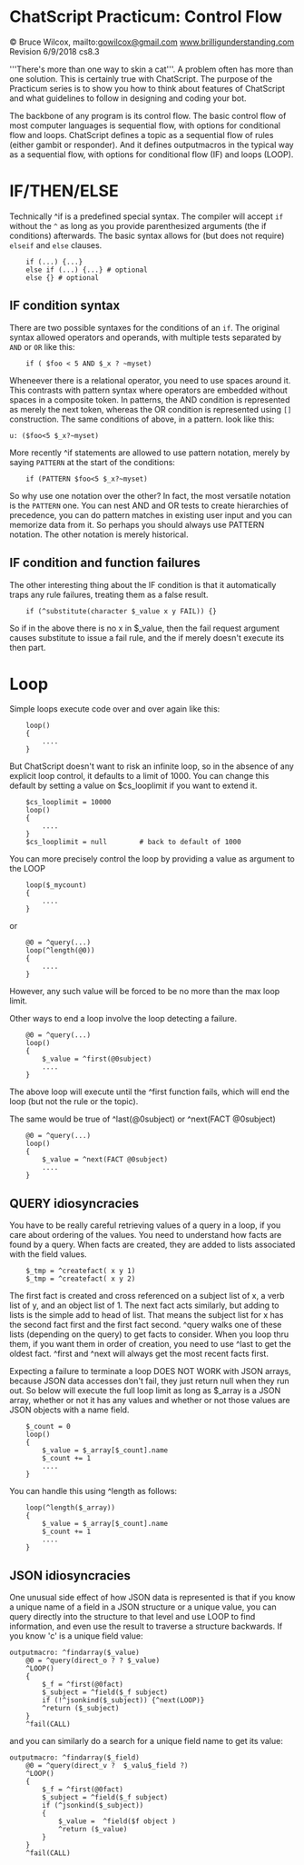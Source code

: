 # ChatScript Practicum: Control Flow
© Bruce Wilcox, mailto:gowilcox@gmail.com www.brilligunderstanding.com
<br>Revision 6/9/2018 cs8.3


'''There's more than one way to skin a cat'''. A problem often has more than one solution. This is certainly true with ChatScript. The purpose of the Practicum series is to show you how to think about features of ChatScript and what guidelines to follow in designing and coding your bot.

The backbone of any program is its control flow. The basic control flow of most computer languages is sequential
flow, with options for conditional flow and loops. ChatScript defines a topic as a sequential flow of rules
(either gambit or responder). And it defines outputmacros in the typical way as a sequential flow, with options
for conditional flow (IF) and loops (LOOP).

# IF/THEN/ELSE

Technically ^if is a predefined special syntax. The compiler will accept `if` without the `^` as long as you provide parenthesized
arguments (the if conditions) afterwards. The basic syntax allows for (but does not require) `elseif` and `else` clauses.
```
    if (...) {...}
    else if (...) {...} # optional
    else {} # optional
```

## IF condition syntax

There are two possible syntaxes for the conditions of an `if`. The original syntax allowed operators and operands, with multiple
tests separated by  `AND` or `OR` like this:
```
    if ( $foo < 5 AND $_x ? ~myset)
```
Wheneever there is a relational operator, you need to use spaces around it.  This contrasts with pattern syntax where operators
are embedded without spaces in a composite token. In patterns, the AND condition is represented as merely the next token, 
whereas the OR condition is represented using `[]` construction.
The same conditions of above, in a pattern. look like this:
```
u: ($foo<5 $_x?~myset)
```
More recently ^if statements are allowed to use pattern notation, merely by saying `PATTERN` at the start of the conditions:
```
    if (PATTERN $foo<5 $_x?~myset)
```

So why use one notation over the other?  In fact, the most versatile notation is the `PATTERN` one. You can nest AND and OR tests
to create hierarchies of precedence, you can do pattern matches in existing user input and you can memorize data from it. So
perhaps you should always use PATTERN notation. The other notation is merely historical.

## IF condition and function failures

The other interesting thing about the IF condition is that it  automatically traps any rule failures, treating them as a false result.
```
    if (^substitute(character $_value x y FAIL)) {}
```
So if in the above there is no x in $_value, then the fail request argument causes substitute to issue a fail rule, and the if merely doesn't execute its then part.


# Loop

Simple loops execute code over and over again like this:
```
    loop()
    {
        ....
    }
```
But ChatScript doesn't want to risk an infinite loop, so in the absence of any 
explicit loop control, it defaults to a limit of 1000. You can change this
default by setting a value on $cs_looplimit if you want to extend it.

```
    $cs_looplimit = 10000
    loop()
    {
        ....
    }
    $cs_looplimit = null        # back to default of 1000
```

You can more precisely control the loop by providing a value as argument to the LOOP
```
    loop($_mycount)
    {
        ....
    }
```
or
```
    @0 = ^query(...)
    loop(^length(@0))
    {
        ....
    }
```
However, any such value will be forced to be no more than the max loop limit.

Other ways to end a loop involve the loop detecting a failure.
```
    @0 = ^query(...)
    loop()
    {
        $_value = ^first(@0subject)
        ....
    }
```
The above loop will execute until the ^first function fails, which will end the loop 
(but not the rule or the topic).

The same would be true of ^last(@0subject) or ^next(FACT @0subject)
```
    @0 = ^query(...)
    loop()
    {
        $_value = ^next(FACT @0subject)
        ....
    }
```

## QUERY idiosyncracies

You have to be really careful retrieving values of a query in a loop, if you care about ordering of the values. You need to understand how facts are found by a query. 
When facts are created, they are added to lists associated with the field values.
```
    $_tmp = ^createfact( x y 1)
    $_tmp = ^createfact( x y 2)
```
The first fact is created and cross referenced on a subject list of x, a verb list of y, and an object list of 1.
The next fact acts similarly, but adding to lists is the simple add to head of list. That means the subject list for x
has the second fact first and the first fact second. ^query walks one of these lists (depending on the query) to get facts to consider.
When you loop thru them, if you want them in order of creation, you
need to use ^last to get the oldest fact. ^first and ^next will always get the most recent facts first.

Expecting a failure to terminate a loop DOES NOT WORK with JSON arrays, because JSON data accesses don't fail, they just return null when they run out.
So below will execute the full loop limit as long as $_array is a JSON array, whether or not it has any values and whether or not those values are JSON
objects with a name field.
```
    $_count = 0
    loop()
    {
        $_value = $_array[$_count].name
        $_count += 1
        ....
    }
```
You can handle this using ^length as follows:
```
    loop(^length($_array))
    {
        $_value = $_array[$_count].name
        $_count += 1
        ....
    }
```

## JSON idiosyncracies

One unusual side effect of how JSON data is represented is that if you know a unique name of a field in a JSON structure or a unique value,
you can query directly into the structure to that level and use LOOP to find information, and even use the result to traverse a structure backwards. If you know 'c' is a unique field value:
```
outputmacro: ^findarray($_value)
    @0 = ^query(direct_o ? ? $_value)
    ^LOOP()
    {
        $_f = ^first(@0fact)
        $_subject = ^field($_f subject)
        if (!^jsonkind($_subject)) {^next(LOOP)}
        ^return ($_subject)
    }
    ^fail(CALL)
```
and you can similarly do a search for a unique field name to get its value:
```
outputmacro: ^findarray($_field)
    @0 = ^query(direct_v ?  $_valu$_field ?)
    ^LOOP()
    {
        $_f = ^first(@0fact)
        $_subject = ^field($_f subject)
        if (^jsonkind($_subject)) 
        {   
            $_value =  ^field($f object )
            ^return ($_value)
        }
    }
    ^fail(CALL)
```


